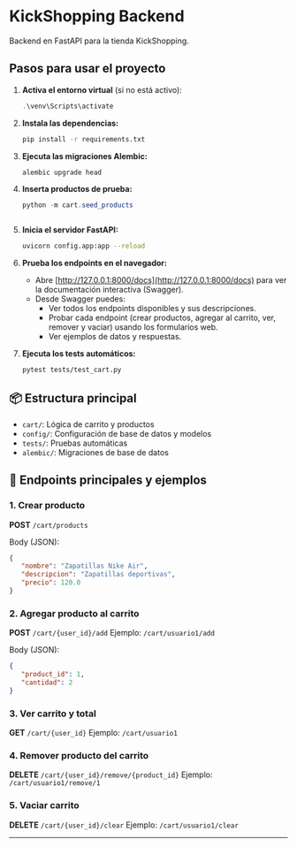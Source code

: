 # KickShopping Backend

Backend en FastAPI para la tienda KickShopping.

##  Pasos para usar el proyecto


1. **Activa el entorno virtual** (si no está activo):
   ```powershell
   .\venv\Scripts\activate
   ```


2. **Instala las dependencias:**
   ```bash
   pip install -r requirements.txt
   ```


3. **Ejecuta las migraciones Alembic:**
   ```bash
   alembic upgrade head
   ```


4. **Inserta productos de prueba:**
   ```powershell
   python -m cart.seed_products



5. **Inicia el servidor FastAPI:**
   ```bash
   uvicorn config.app:app --reload
   ```


6. **Prueba los endpoints en el navegador:**
   - Abre [http://127.0.0.1:8000/docs](http://127.0.0.1:8000/docs) para ver la documentación interactiva (Swagger).
   - Desde Swagger puedes:
     - Ver todos los endpoints disponibles y sus descripciones.
     - Probar cada endpoint (crear productos, agregar al carrito, ver, remover y vaciar) usando los formularios web.
     - Ver ejemplos de datos y respuestas.


7. **Ejecuta los tests automáticos:**
   ```bash
   pytest tests/test_cart.py
   ```

## 📦 Estructura principal

- `cart/`: Lógica de carrito y productos
- `config/`: Configuración de base de datos y modelos
- `tests/`: Pruebas automáticas
- `alembic/`: Migraciones de base de datos

## 🛒 Endpoints principales y ejemplos

### 1. Crear producto
**POST** `/cart/products`

Body (JSON):
```json
{
   "nombre": "Zapatillas Nike Air",
   "descripcion": "Zapatillas deportivas",
   "precio": 120.0
}
```

### 2. Agregar producto al carrito
**POST** `/cart/{user_id}/add`
Ejemplo: `/cart/usuario1/add`

Body (JSON):
```json
{
   "product_id": 1,
   "cantidad": 2
}
```

### 3. Ver carrito y total
**GET** `/cart/{user_id}`
Ejemplo: `/cart/usuario1`

### 4. Remover producto del carrito
**DELETE** `/cart/{user_id}/remove/{product_id}`
Ejemplo: `/cart/usuario1/remove/1`

### 5. Vaciar carrito
**DELETE** `/cart/{user_id}/clear`
Ejemplo: `/cart/usuario1/clear`

---
